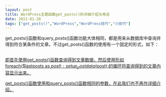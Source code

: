 ```yaml
---
layout: post
title: WordPress主题函数get_posts()的详细介绍与用法		
date: 2011-01-28
tags: ["get_posts()","WordPress","WordPress技巧","小技巧"]
---
```


get_posts()函数和query_posts()函数功能大体相同，都是用来从数据库中查询并得到符合某条件的文章。不过get_posts()函数的使用有一个固定的形式，如下：

<?php
$lastposts = get_posts('numberposts=5′);
foreach($lastposts as $post) : setup_postdata($post);
?>
<h2><a href="<?php the_permalink(); ?>" id="post-<?php the_ID(); ?>"><?php the_title(); ?></h2>
<?php the_content(); ?>
<?php endforeach; ?>

即首先使用get_posts()函数查询得到文章数据，然后使用形如foreach($lastposts as $post) : setup_postdata($post);的循环将查询得到的文章内容显示出来。

get_posts()函数使用和query_posts()函数相同的参数，在此我们也不再作详细介绍。		